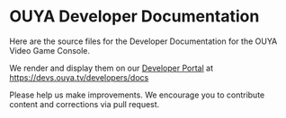 # OUYA Developer Documentation

Here are the source files for the Developer Documentation for the OUYA Video Game Console.

We render and display them on our [Developer Portal](https://devs.ouya.tv/developers) at https://devs.ouya.tv/developers/docs

Please help us make improvements. We encourage you to contribute content and corrections via pull request.
